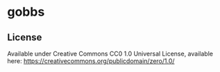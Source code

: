# gobbs

## License
Available under Creative Commons CC0 1.0 Universal License, available here: https://creativecommons.org/publicdomain/zero/1.0/
